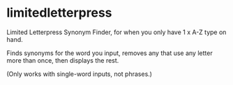 # limitedletterpress
Limited Letterpress Synonym Finder, for when you only have 1 x A-Z type on hand.

Finds synonyms for the word you input, removes any that use any letter more than once, then displays the rest. 

(Only works with single-word inputs, not phrases.)
